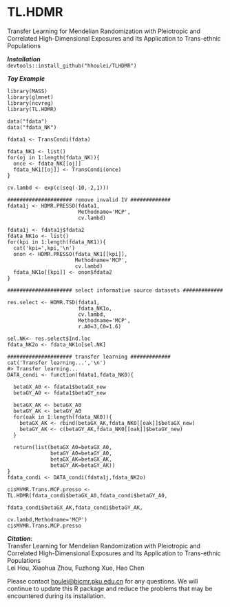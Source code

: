 # TL.HDMR

Transfer Learning for Mendelian Randomization with Pleiotropic and Correlated High-Dimensional Exposures and Its Application to Trans-ethnic Populations  

***Installation***  
`devtools::install_github("hhoulei/TLHDMR")`  

***Toy Example***  

`library(MASS)`  
`library(glmnet)`    
`library(ncvreg)`  
`library(TL.HDMR)`  

`data("fdata")`  
`data("fdata_NK")`  

`fdata1 <- TransCondi(fdata)`  

`fdata_NK1 <- list()`  
`for(oj in 1:length(fdata_NK)){`  
`  once <- fdata_NK[[oj]]`  
`  fdata_NK1[[oj]] <- TransCondi(once)`  
`}`  

`cv.lambd <- exp(c(seq(-10,-2,1)))`  

`##################### remove invalid IV #############`  
`fdata1j <- HDMR.PRESSO(fdata1,`  
`                       Methodname='MCP',`  
`                       cv.lambd)`  

`fdata1j <- fdata1j$fdata2`  
`fdata_NK1o <- list()`  
`for(kpi in 1:length(fdata_NK1)){`  
`  cat('kpi=',kpi,'\n')`  
`  onon <- HDMR.PRESSO(fdata_NK1[[kpi]],`  
`                      Methodname='MCP',`  
`                      cv.lambd)`  
`  fdata_NK1o[[kpi]] <- onon$fdata2`  
`}`  

`##################### select informative source datasets #############`  

`res.select <- HDMR.TSD(fdata1,`  
`                       fdata_NK1o,`  
`                       cv.lambd,`  
`                       Methodname='MCP',`  
`                       r.A0=3,C0=1.6)`  

`sel.NK<- res.select$Ind.loc`  
`fdata_NK2o <- fdata_NK1o[sel.NK]`  

`##################### transfer learning #############`  
`cat('Transfer learning...','\n')`  
`#> Transfer learning...`  
`DATA_condi <- function(fdata1,fdata_NK0){`  
  
`  betaGX_A0 <- fdata1$betaGX_new`  
`  betaGY_A0 <- fdata1$betaGY_new`  
  
`  betaGX_AK <- betaGX_A0`  
`  betaGY_AK <- betaGY_A0`  
`  for(oak in 1:length(fdata_NK0)){`  
`    betaGX_AK <- rbind(betaGX_AK,fdata_NK0[[oak]]$betaGX_new)`  
`    betaGY_AK <- c(betaGY_AK,fdata_NK0[[oak]]$betaGY_new)`  
`  }`  
  
`  return(list(betaGX_A0=betaGX_A0,`  
`              betaGY_A0=betaGY_A0,`  
`              betaGX_AK=betaGX_AK,`  
`              betaGY_AK=betaGY_AK))`  
`}`  
`fdata_condi <- DATA_condi(fdata1j,fdata_NK2o)`  

`cisMVMR.Trans.MCP.presso <- TL.HDMR(fdata_condi$betaGX_A0,fdata_condi$betaGY_A0,`  
`                                               fdata_condi$betaGX_AK,fdata_condi$betaGY_AK,`  
`                                               cv.lambd,Methodname='MCP')`  
`cisMVMR.Trans.MCP.presso`  

***Citation***:  
Transfer Learning for Mendelian Randomization with Pleiotropic and Correlated High-Dimensional Exposures and Its Application to Trans-ethnic Populations  
Lei Hou, Xiaohua Zhou, Fuzhong Xue, Hao Chen

Please contact houlei@bicmr.pku.edu.cn for any questions. We will continue to update this R package and reduce the problems that may be encountered during its installation.

